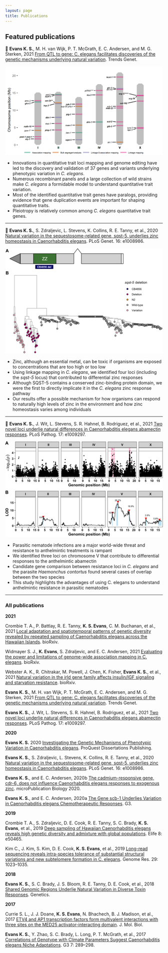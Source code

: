 ```yaml
---
layout: page
title: Publications
---
```


## Featured publications

:page_facing_up: **Evans K. S.**, M. H. van Wijk, P. T. McGrath, E. C. Andersen, and M. G. Sterken, 2021 [From QTL to gene: C. elegans facilitates discoveries of the genetic mechanisms underlying natural variation](https://doi.org/10.1016/j.tig.2021.06.005). Trends Genet.

![](/assets/img/QTG_review_20210519_final.png)

* Innovations in quantitative trait loci mapping and genome editing have led to the discovery and validation of 37 genes and variants underlying phenotypic variation in *C. elegans*.
* Numerous recombinant panels and a large collection of wild strains make *C. elegans* a formidable model to understand quantitative trait variation.
* Most of the identified quantitative trait genes have paralogs, providing evidence that gene duplication events are important for shaping quantitative traits.
* Pleiotropy is relatively common among *C. elegans* quantitative trait genes.

---

:page_facing_up: **Evans K. S.**, S. Zdraljevic, L. Stevens, K. Collins, R. E. Tanny, et al., 2020 [Natural variation in the sequestosome-related gene, sqst-5, underlies zinc homeostasis in Caenorhabditis elegans](https://doi.org/10.1371/journal.pgen.1008986). PLoS Genet. 16: e1008986. 

![](/assets/img/sqst5_tree.png)

* Zinc, although an essential metal, can be toxic if organisms are exposed to concentrations that are too high or too low
* Using linkage mapping in *C. elegans*, we identified four loci (including the *sqst-5* locus) that contributed to differential zinc responses
* Although SQST-5 contains a conserved zinc-binding protein domain, we were the first to directly implicate it in the *C. elegans* zinc response pathway
* Our results offer a possible mechanism for how organisms can respond to naturally high levels of zinc in the environment and how zinc homeostasis varies among individuals

---

:page_facing_up: **Evans K. S.**, J. Wit, L. Stevens, S. R. Hahnel, B. Rodriguez, et al., 2021 [Two novel loci underlie natural differences in Caenorhabditis elegans abamectin responses](https://doi.org/10.1371/journal.ppat.1009297). PLoS Pathog. 17: e1009297. 

![](/assets/img/aba_qtl2.png)

* Parasitic nematode infections are a major world-wide threat and resistance to anthelmintic treatments is rampant
* We identified three loci on chromosome V that contribute to differential responses to the anthelmintic abamectin
* Candidate gene comparison between resistance loci in *C. elegans* and the parasite *Haemonchus contortus* found several cases of overlap between the two species
* This study highlights the advantages of using C. elegans to understand anthelmintic resistance in parasitic nematodes

---

### All publications

**2021**

Crombie T. A., P. Battlay, R. E. Tanny, **K. S. Evans**, C. M. Buchanan, et al., 2021 [Local adaptation and spatiotemporal patterns of genetic diversity revealed by repeated sampling of Caenorhabditis elegans across the Hawaiian Islands](https://www.biorxiv.org/content/10.1101/2021.10.11.463952v1). bioRxiv.

Widmayer S. J., **K. Evans**, S. Zdraljevic, and E. C. Andersen, 2021 [Evaluating the power and limitations of genome-wide association mapping in C. elegans](https://www.biorxiv.org/content/10.1101/2021.09.09.459688v1). bioRxiv.

Webster A. K., R. Chitrakar, M. Powell, J. Chen, K. Fisher, **Evans K. S.**, et al., 2021 [Natural variation in the irld gene family affects insulin/IGF signaling and starvation resistance](https://www.biorxiv.org/content/10.1101/2021.06.07.447366v1). bioRxiv.

**Evans K. S.**, M. H. van Wijk, P. T. McGrath, E. C. Andersen, and M. G. Sterken, 2021 [From QTL to gene: C. elegans facilitates discoveries of the genetic mechanisms underlying natural variation](https://doi.org/10.1016/j.tig.2021.06.005). Trends Genet. 

**Evans K. S.**, J. Wit, L. Stevens, S. R. Hahnel, B. Rodriguez, et al., 2021 [Two novel loci underlie natural differences in Caenorhabditis elegans abamectin responses](https://doi.org/10.1371/journal.ppat.1009297). PLoS Pathog. 17: e1009297. 

**2020**

**Evans K. S.** 2020 [Investigating the Genetic Mechanisms of Phenotypic Variation in Caenorhabditis elegans](https://www.proquest.com/openview/513a377acce9742f894a2c18badeea58/1?pq-origsite=gscholar&cbl=44156). ProQuest Dissertations Publishing.

**Evans K. S.**, S. Zdraljevic, L. Stevens, K. Collins, R. E. Tanny, et al., 2020 [Natural variation in the sequestosome-related gene, sqst-5, underlies zinc homeostasis in Caenorhabditis elegans](https://doi.org/10.1371/journal.pgen.1008986). PLoS Genet. 16: e1008986. 

**Evans K. S.**, and E. C. Andersen, 2020b [The cadmium-responsive gene, cdr-6, does not influence Caenorhabditis elegans responses to exogenous zinc](https://www.micropublication.org/journals/biology/micropub.biology.000305/). microPublication Biology 2020.

**Evans K. S.**, and E. C. Andersen, 2020a [The Gene scb-1 Underlies Variation in Caenorhabditis elegans Chemotherapeutic Responses](https://doi.org/10.1534/g3.120.401310). G3. 

**2019**

Crombie T. A., S. Zdraljevic, D. E. Cook, R. E. Tanny, S. C. Brady, **K. S. Evans**, et al., 2019 [Deep sampling of Hawaiian Caenorhabditis elegans reveals high genetic diversity and admixture with global populations](https://doi.org/10.7554/eLife.50465). Elife 8: e50465. 

Kim C., J. Kim, S. Kim, D. E. Cook, **K. S. Evans**, et al., 2019 [Long-read sequencing reveals intra-species tolerance of substantial structural variations and new subtelomere formation in C. elegans](https://doi.org/10.1101/gr.246082.118). Genome Res. 29: 1023–1035. 

**2018**

**Evans K. S.**, S. C. Brady, J. S. Bloom, R. E. Tanny, D. E. Cook, et al., 2018 [Shared Genomic Regions Underlie Natural Variation in Diverse Toxin Responses](https://doi.org/10.1534/genetics.118.301311). Genetics. 

**2017**

Currie S. L., J. J. Doane, **K. S. Evans**, N. Bhachech, B. J. Madison, et al., 2017 [ETV4 and AP1 transcription factors form multivalent interactions with three sites on the MED25 activator-interacting domain](https://doi.org/10.1016/j.jmb.2017.06.024). J. Mol. Biol. 

**Evans K. S.**, Y. Zhao, S. C. Brady, L. Long, P. T. McGrath, et al., 2017 [Correlations of Genotype with Climate Parameters Suggest Caenorhabditis elegans Niche Adaptations](https://doi.org/10.1534/g3.116.035162). G3 7: 289–298. 
